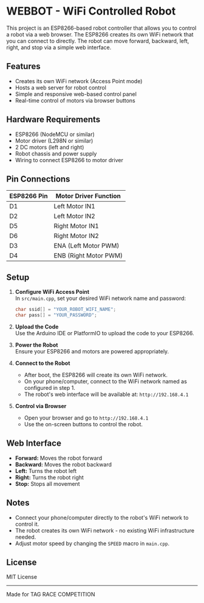 # WEBBOT - WiFi Controlled Robot

This project is an ESP8266-based robot controller that allows you to control a robot via a web browser. The ESP8266 creates its own WiFi network that you can connect to directly. The robot can move forward, backward, left, right, and stop via a simple web interface.

## Features

- Creates its own WiFi network (Access Point mode)
- Hosts a web server for robot control
- Simple and responsive web-based control panel
- Real-time control of motors via browser buttons

## Hardware Requirements

- ESP8266 (NodeMCU or similar)
- Motor driver (L298N or similar)
- 2 DC motors (left and right)
- Robot chassis and power supply
- Wiring to connect ESP8266 to motor driver

## Pin Connections

| ESP8266 Pin | Motor Driver Function |
| ----------- | --------------------- |
| D1          | Left Motor IN1        |
| D2          | Left Motor IN2        |
| D5          | Right Motor IN1       |
| D6          | Right Motor IN2       |
| D3          | ENA (Left Motor PWM)  |
| D4          | ENB (Right Motor PWM) |

## Setup

1. **Configure WiFi Access Point**  
   In `src/main.cpp`, set your desired WiFi network name and password:

   ```cpp
   char ssid[] = "YOUR_ROBOT_WIFI_NAME";
   char pass[] = "YOUR_PASSWORD";
   ```

2. **Upload the Code**  
   Use the Arduino IDE or PlatformIO to upload the code to your ESP8266.

3. **Power the Robot**  
   Ensure your ESP8266 and motors are powered appropriately.

4. **Connect to the Robot**

   - After boot, the ESP8266 will create its own WiFi network.
   - On your phone/computer, connect to the WiFi network named as configured in step 1.
   - The robot's web interface will be available at: `http://192.168.4.1`

5. **Control via Browser**
   - Open your browser and go to `http://192.168.4.1`
   - Use the on-screen buttons to control the robot.

## Web Interface

- **Forward:** Moves the robot forward
- **Backward:** Moves the robot backward
- **Left:** Turns the robot left
- **Right:** Turns the robot right
- **Stop:** Stops all movement

## Notes

- Connect your phone/computer directly to the robot's WiFi network to control it.
- The robot creates its own WiFi network - no existing WiFi infrastructure needed.
- Adjust motor speed by changing the `SPEED` macro in `main.cpp`.

## License

MIT License

---

Made for TAG RACE COMPETITION
